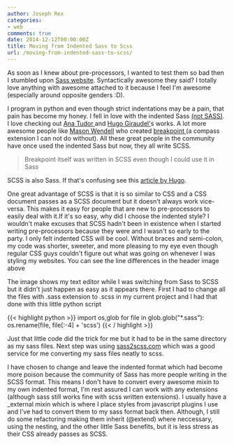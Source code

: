 ```yaml
---
author: Joseph Rex
categories:
- web
comments: true
date: 2014-12-12T00:00:00Z
title: Moving from Indented Sass to Scss
url: /moving-from-indented-sass-to-scss/
---
```


As soon as I knew about pre-processors, I wanted to test them so bad then I stumbled upon <a href="http://sass-lang.com" target="_blank">Sass website</a>. Syntactically awesome they said? I totally love anything with awesome attached to it because I feel I'm awesome (especially around opposite genders :D).

I program in python and even though strict indentations may be a pain, that pain has become my honey. I fell in love with the indented Sass <a href="http://sassnotsass.com/" target="_blank">(not SASS)</a>. I love checking out <a href="https://twitter.com/thebabydino" target="_blank">Ana Tudor </a>and <a href="https://twitter.com/HugoGiraudel" target="_blank">Hugo Giraudel'</a>s works. A lot more awesome people like <a href="http://twitter.com/codingdesigner" target="_blank">Mason Wendell</a> who created <a href="http://github.com/Team-Sass/breakpoint" target="_blank">breakpoint </a>(a compass extension I can not do without). All these great people in the community have once used the indented Sass but now, they all write SCSS.
<!--more-->

> Breakpoint itself was written in SCSS even though I could use it in Sass

SCSS is also Sass. If that's confusing see this <a href="http://www.sitepoint.com/whats-difference-sass-scss/" target="_blank">article by Hugo</a>.

One great advantage of SCSS is that it is so similar to CSS and a CSS document passes as a SCSS document but it doesn't always work vice-versa. This makes it easy for people that are new to pre-processors to easily deal with it.If it's so easy, why did I choose the indented style? I wouldn't make excuses that SCSS hadn't been in existence when I started writing pre-processors because they were and I wasn't so early to the party. I only felt indented CSS will be cool. Without braces and semi-colon, my code was shorter, sweeter, and more pleasing to my eye even though regular CSS guys couldn't figure out what was going on whenever I was styling my websites. You can see the line differences in the header image above

The image shows my text editor while I was switching from Sass to SCSS but it didn't just happen as easy as it appears there. First I had to change all the files with .sass extension to .scss in my current project and I had that done with this little python script

{{< highlight python >}}
import os,glob
for file in glob.glob("*.sass"):
  os.rename(file, file[:-4] + 'scss')
{{< / highlight >}}

Just that little code did the trick for me but it had to be in the same directory as my sass files. Next step was using <a href="http://sass2scss.com" target="_blank">sass2scss.com</a> which was a good service for me converting my sass files neatly to scss.

I have chosen to change and leave the indented format which had become more poison because the community of Sass has more people writing in the SCSS format. This means I don't have to convert every awesome mixin to my own indented format, I'm rest assured I can work with any extensions (although sass still works fine with scss written extensions). I usually have a _external mixin which is where I place styles from javascript plugins I use and I've had to convert them to my sass format back then. Although, I still do some refactoring making them inherit (@extend) where neccessary, using the nesting, and the other little Sass benefits, but it is less stress as their CSS already passes as SCSS.
